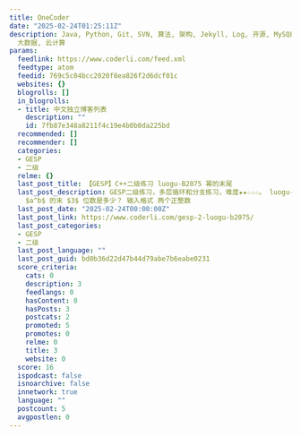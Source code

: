 ```yaml
---
title: OneCoder
date: "2025-02-24T01:25:11Z"
description: Java, Python, Git, SVN, 算法, 架构, Jekyll, Log, 开源, MySQL, PostgreSQL, Hadoop,
  大数据, 云计算
params:
  feedlink: https://www.coderli.com/feed.xml
  feedtype: atom
  feedid: 769c5c04bcc2020f8ea826f2d6dcf01c
  websites: {}
  blogrolls: []
  in_blogrolls:
  - title: 中文独立博客列表
    description: ""
    id: 7fb87e348a8211f4c19e4b0b0da225bd
  recommended: []
  recommender: []
  categories:
  - GESP
  - 二级
  relme: {}
  last_post_title: 【GESP】C++二级练习 luogu-B2075 幂的末尾
  last_post_description: GESP二级练习，多层循环和分支练习，难度★★☆☆☆。 luogu-B2075 幂的末尾 题目要求 题目描述 幂
    $a^b$ 的末 $3$ 位数是多少？ 输入格式 两个正整数
  last_post_date: "2025-02-24T00:00:00Z"
  last_post_link: https://www.coderli.com/gesp-2-luogu-b2075/
  last_post_categories:
  - GESP
  - 二级
  last_post_language: ""
  last_post_guid: bd0b36d22d47b44d79abe7b6eabe0231
  score_criteria:
    cats: 0
    description: 3
    feedlangs: 0
    hasContent: 0
    hasPosts: 3
    postcats: 2
    promoted: 5
    promotes: 0
    relme: 0
    title: 3
    website: 0
  score: 16
  ispodcast: false
  isnoarchive: false
  innetwork: true
  language: ""
  postcount: 5
  avgpostlen: 0
---
```

